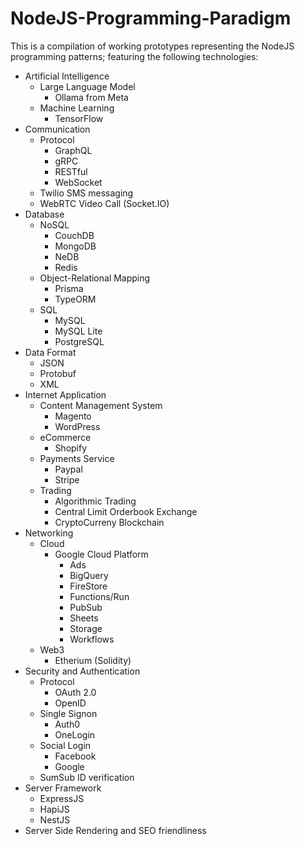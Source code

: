 # NodeJS-Programming-Paradigm

This is a compilation of working prototypes representing the NodeJS programming patterns;
featuring the following technologies:
  - Artificial Intelligence
      - Large Language Model
        - Ollama from Meta
      - Machine Learning
        - TensorFlow
  - Communication
    - Protocol
      - GraphQL
      - gRPC
      - RESTful
      - WebSocket
    - Twilio SMS messaging
    - WebRTC Video Call (Socket.IO)
  - Database
    - NoSQL
      - CouchDB
      - MongoDB
      - NeDB
      - Redis
    - Object-Relational Mapping
      - Prisma
      - TypeORM
    - SQL
      - MySQL
      - MySQL Lite
      - PostgreSQL
  - Data Format
    - JSON
    - Protobuf
    - XML
  - Internet Application
    - Content Management System
      - Magento
      - WordPress
    - eCommerce
      - Shopify
    - Payments Service
      - Paypal
      - Stripe
    - Trading
      - Algorithmic Trading
      - Central Limit Orderbook Exchange
      - CryptoCurreny Blockchain
  - Networking
    - Cloud
      - Google Cloud Platform
        - Ads
        - BigQuery
        - FireStore
        - Functions/Run
        - PubSub
        - Sheets
        - Storage
        - Workflows
    - Web3
      - Etherium (Solidity)
  - Security and Authentication
    - Protocol
      - OAuth 2.0
      - OpenID
    - Single Signon
      - Auth0
      - OneLogin
    - Social Login
      - Facebook
      - Google
    - SumSub ID verification
  - Server Framework
    - ExpressJS
    - HapiJS
    - NestJS
  - Server Side Rendering and SEO friendliness
